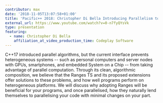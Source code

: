 ```yaml
---
contributor: max
date: '2018-11-05T13:07:58+01:00'
title: 'Pacific++ 2018: Christopher Di Bella Introducing Parallelism to the Ranges TS'
external_url: https://www.youtube.com/watch?v=0-n7fyQYsVk
type: presentation
featuring:
  - name: Christopher Di Bella
    affiliation_at_video_production_time: Codeplay Software
---
```


C++17 introduced parallel algorithms, but the current interface prevents heterogeneous systems -- such as personal
computers and server nodes with GPUs, smartphones, and embedded System on a Chip -- from taking advantage of parallel
computation. Through its clean, algorithmic composition, we believe that the Ranges TS and its proposed extensions offer
solutions to these problems, and how well programs perform on heterogeneous platforms. We will discuss why adopting
Ranges will be beneficial for your programs, and once parallelised, how they naturally lend themselves to parallelising
your code with minimal changes on your part.
